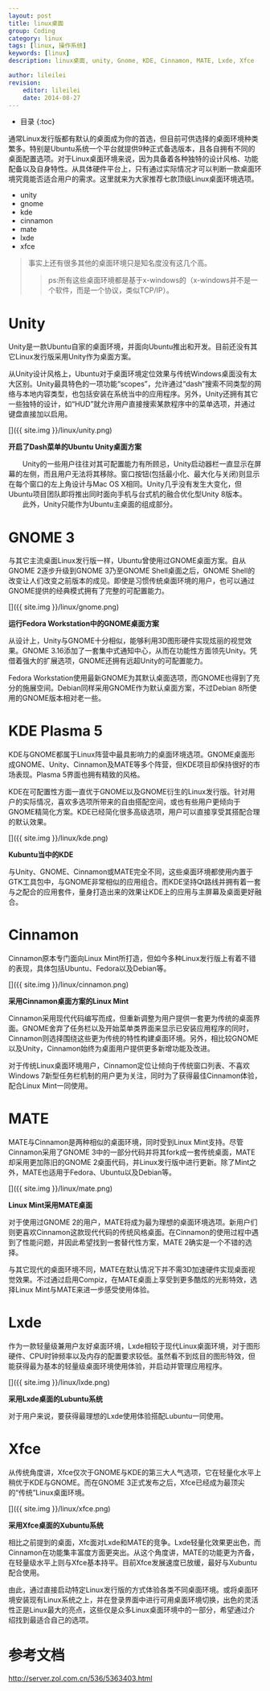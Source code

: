 ```yaml
---
layout: post
title: linux桌面
group: Coding
category: linux
tags: [linux, 操作系统]
keywords: [linux]
description: linux桌面, unity, Gnome, KDE, Cinnamon, MATE, Lxde, Xfce

author: lileilei
revision:
    editor: lileilei
    date: 2014-08-27
---
```


* 目录
{:toc}

通常Linux发行版都有默认的桌面成为你的首选，但目前可供选择的桌面环境种类繁多。特别是Ubuntu系统一个平台就提供9种正式备选版本，且各自拥有不同的桌面配置选项。对于Linux桌面环境来说，因为具备着各种独特的设计风格、功能配备以及自身特性。从具体硬件平台上，只有通过实际情况才可以判断一款桌面环境究竟能否适合用户的需求。这里就来为大家推荐七款顶级Linux桌面环境选项。

+ unity
+ gnome
+ kde
+ cinnamon
+ mate
+ lxde
+ xfce

> 事实上还有很多其他的桌面环境只是知名度没有这几个高。
> 
> > ps:所有这些桌面环境都是基于x-windows的（x-windows并不是一个软件，而是一个协议，类似TCP/IP）。

# Unity
Unity是一款Ubuntu自家的桌面环境，并面向Ubuntu推出和开发。目前还没有其它Linux发行版采用Unity作为桌面方案。

从Unity设计风格上，Ubuntu对于桌面环境定位效果与传统Windows桌面没有太大区别。Unity最具特色的一项功能“scopes”，允许通过“dash”搜索不同类型的网络与本地内容类型，也包括安装在系统当中的应用程序。另外，Unity还拥有其它一些独特的设计，如“HUD”就允许用户直接搜索某款程序中的菜单选项，并通过键盘直接加以启用。

[]({{ site.img }}/linux/unity.png)

**开启了Dash菜单的Ubuntu Unity桌面方案**

　　Unity的一些用户往往对其可配置能力有所顾忌，Unity启动器栏一直显示在屏幕的左侧，而且用户无法将其移除。窗口按钮(包括最小化、最大化与关闭)则显示在每个窗口的左上角设计与Mac OS X相同。Unity几乎没有发生大变化，但Ubuntu项目团队即将推出同时面向手机与台式机的融合优化型Unity 8版本。
　　此外，Unity只能作为Ubuntu主桌面的组成部分。

# GNOME 3
与其它主流桌面Linux发行版一样，Ubuntu曾使用过GNOME桌面方案。自从GNOME 2逐步升级到GNOME 3乃至GNOME Shell桌面之后，GNOME Shell的改变让人们改变之前版本的成见。即使是习惯传统桌面环境的用户，也可以通过GNOME提供的经典模式拥有了完整的可配置能力。

[]({{ site.img }}/linux/gnome.png)

**运行Fedora Workstation中的GNOME桌面方案**

从设计上，Unity与GNOME十分相似，能够利用3D图形硬件实现炫丽的视觉效果。GNOME 3.16添加了一套集中式通知中心，从而在功能性方面领先Unity。凭借着强大的扩展选项，GNOME还拥有远超Unity的可配置能力。

Fedora Workstation使用最新GNOME为其默认桌面选项，而GNOME也得到了充分的施展空间。Debian同样采用GNOME作为默认桌面方案，不过Debian 8所使用的GNOME版本相对老一些。

# KDE Plasma 5
KDE与GNOME都属于Linux阵营中最具影响力的桌面环境选项。GNOME桌面形成GNOME、Unity、Cinnamon及MATE等多个阵营，但KDE项目却保持很好的市场表现。Plasma 5界面也拥有精致的风格。

KDE在可配置性方面一直优于GNOME以及GNOME衍生的Linux发行版。针对用户的实际情况，喜欢多选项所带来的自由搭配空间，或也有些用户更倾向于GNOME精简化方案。KDE已经简化很多高级选项，用户可以直接享受其搭配合理的默认效果。

[]({{ site.img }}/linux/kde.png)

**Kubuntu当中的KDE**

与Unity、GNOME、Cinnamon或MATE完全不同，这些桌面环境都使用内置于GTK工具包中，与GNOME非常相似的应用组合。而KDE坚持Qt路线并拥有着一套与之配合的应用套件，量身打造出来的效果让KDE上的应用与主屏幕及桌面更好融合。

# Cinnamon
Cinnamon原本专门面向Linux Mint所打造，但如今多种Linux发行版上有着不错的表现，具体包括Ubuntu、Fedora以及Debian等。

[]({{ site.img }}/linux/cinnamon.png)

**采用Cinnamon桌面方案的Linux Mint**

Cinnamon采用现代代码编写而成，但重新调整为用户提供一套更为传统的桌面界面。GNOME舍弃了任务栏以及开始菜单类界面来显示已安装应用程序的同时，Cinnamon则选择围绕这些更为传统的特性构建桌面环境。另外，相比较GNOME以及Unity，Cinnamon始终为桌面用户提供更多新增功能及改进。

对于传统Linux桌面环境用户，Cinnamon定位让倾向于传统窗口列表、不喜欢Windows 7新型任务栏机制的用户更为关注，同时为了获得最佳Cinnamon体验，配合Linux Mint一同使用。

# MATE
MATE与Cinnamon是两种相似的桌面环境，同时受到Linux Mint支持。尽管Cinnamon采用了GNOME 3中的一部分代码并将其fork成一套传统桌面，MATE却采用更加陈旧的GNOME 2桌面代码，并Linux发行版中进行更新。除了Mint之外，MATE也适用于Fedora、Ubuntu以及Debian等。

[]({{ site.img }}/linux/mate.png)

**Linux Mint采用MATE桌面**

对于使用过GNOME 2的用户，MATE将成为最为理想的桌面环境选项。新用户们则更喜欢Cinnamon这款现代代码的传统风格桌面。在Cinnamon的使用过程中遇到了性能问题，并因此希望找到一套替代性方案，MATE 2确实是一个不错的选择。

与其它现代的桌面环境不同，MATE在默认情况下并不需3D加速硬件实现桌面视觉效果。不过通过启用Compiz，在MATE桌面上享受到更多酷炫的光影特效，选择Linux Mint与MATE来进一步感受使用体验。

# Lxde
作为一款轻量级兼用户友好桌面环境，Lxde相较于现代Linux桌面环境，对于图形硬件、CPU时钟频率以及内存的配置要求较低。虽然看不到炫目的图形特效，但能获得最为基本的轻量级桌面环境使用体验，并启动并管理应用程序。

[]({{ site.img }}/linux/lxde.png)

**采用Lxde桌面的Lubuntu系统**

对于用户来说，要获得最理想的Lxde使用体验搭配Lubuntu一同使用。

# Xfce
从传统角度讲，Xfce仅次于GNOME与KDE的第三大人气选项，它在轻量化水平上稍优于KDE与GNOME。而在GNOME 3正式发布之后，Xfce已经成为最顶尖的“传统”Linux桌面环境。

[]({{ site.img }}/linux/xfce.png)

**采用Xfce桌面的Xubuntu系统**

相比之前提到的桌面，Xfc面对Lxde和MATE的竞争。Lxde轻量化效果更出色，而Cinnamon在功能集丰富度方面更突出。从这个角度讲，MATE的功能更为齐备，在轻量级水平上则与Xfce基本持平。目前Xfce发展速度已放缓，最好与Xubuntu配合使用。

由此，通过直接启动特定Linux发行版的方式体验各类不同桌面环境。或将桌面环境安装现有Linux系统之上，并在登录界面中进行可用桌面环境切换，出色的灵活性正是Linux最大的亮点，这些仅是众多Linux桌面环境中的一部分，希望通过介绍找到最适合自己的选项。

# 参考文档

<http://server.zol.com.cn/536/5363403.html>